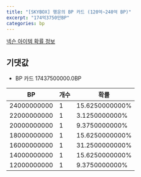 ```yaml
---
title: "[SKYBOX] 행운의 BP 카드 (120억~240억 BP)"
excerpt: "174억3750만BP"
categories: bp
---
```

[넥슨 아이템 확률 정보](http://iteminfo.nexon.com/probability/fo4?sn=7142)

## 기댓값
  - BP 카드 17437500000.0BP

|BP|개수|확률|
|---|---|---|
|24000000000|1|15.6250000000%|
|22000000000|1|3.1250000000%|
|20000000000|1|9.3750000000%|
|18000000000|1|15.6250000000%|
|16000000000|1|31.2500000000%|
|14000000000|1|15.6250000000%|
|12000000000|1|9.3750000000%|
